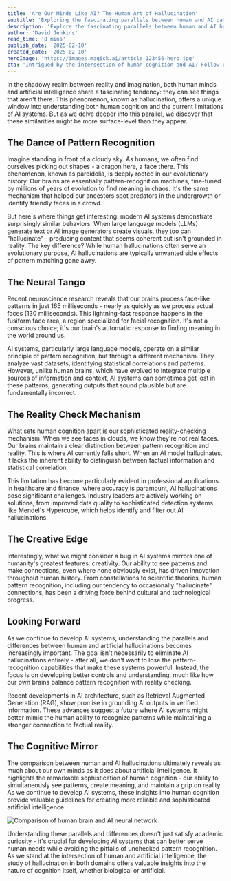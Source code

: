 ```yaml
---
title: 'Are Our Minds Like AI? The Human Art of Hallucination'
subtitle: 'Exploring the fascinating parallels between human and AI pattern recognition'
description: 'Explore the fascinating parallels between human and AI hallucinations, as we delve into how both our minds and artificial intelligence systems recognize patterns and sometimes see things that aren''t there. This deep dive reveals crucial insights about cognition, creativity, and the future of AI development.'
author: 'David Jenkins'
read_time: '8 mins'
publish_date: '2025-02-10'
created_date: '2025-02-10'
heroImage: 'https://images.magick.ai/article-123456-hero.jpg'
cta: 'Intrigued by the intersection of human cognition and AI? Follow us on LinkedIn for more cutting-edge insights into the future of artificial intelligence and human-machine interaction!'
---
```


In the shadowy realm between reality and imagination, both human minds and artificial intelligence share a fascinating tendency: they can see things that aren't there. This phenomenon, known as hallucination, offers a unique window into understanding both human cognition and the current limitations of AI systems. But as we delve deeper into this parallel, we discover that these similarities might be more surface-level than they appear.

## The Dance of Pattern Recognition

Imagine standing in front of a cloudy sky. As humans, we often find ourselves picking out shapes - a dragon here, a face there. This phenomenon, known as pareidolia, is deeply rooted in our evolutionary history. Our brains are essentially pattern-recognition machines, fine-tuned by millions of years of evolution to find meaning in chaos. It's the same mechanism that helped our ancestors spot predators in the undergrowth or identify friendly faces in a crowd.

But here's where things get interesting: modern AI systems demonstrate surprisingly similar behaviors. When large language models (LLMs) generate text or AI image generators create visuals, they too can "hallucinate" - producing content that seems coherent but isn't grounded in reality. The key difference? While human hallucinations often serve an evolutionary purpose, AI hallucinations are typically unwanted side effects of pattern matching gone awry.

## The Neural Tango

Recent neuroscience research reveals that our brains process face-like patterns in just 165 milliseconds - nearly as quickly as we process actual faces (130 milliseconds). This lightning-fast response happens in the fusiform face area, a region specialized for facial recognition. It's not a conscious choice; it's our brain's automatic response to finding meaning in the world around us.

AI systems, particularly large language models, operate on a similar principle of pattern recognition, but through a different mechanism. They analyze vast datasets, identifying statistical correlations and patterns. However, unlike human brains, which have evolved to integrate multiple sources of information and context, AI systems can sometimes get lost in these patterns, generating outputs that sound plausible but are fundamentally incorrect.

## The Reality Check Mechanism

What sets human cognition apart is our sophisticated reality-checking mechanism. When we see faces in clouds, we know they're not real faces. Our brains maintain a clear distinction between pattern recognition and reality. This is where AI currently falls short. When an AI model hallucinates, it lacks the inherent ability to distinguish between factual information and statistical correlation.

This limitation has become particularly evident in professional applications. In healthcare and finance, where accuracy is paramount, AI hallucinations pose significant challenges. Industry leaders are actively working on solutions, from improved data quality to sophisticated detection systems like Mendel's Hypercube, which helps identify and filter out AI hallucinations.

## The Creative Edge

Interestingly, what we might consider a bug in AI systems mirrors one of humanity's greatest features: creativity. Our ability to see patterns and make connections, even where none obviously exist, has driven innovation throughout human history. From constellations to scientific theories, human pattern recognition, including our tendency to occasionally "hallucinate" connections, has been a driving force behind cultural and technological progress.

## Looking Forward

As we continue to develop AI systems, understanding the parallels and differences between human and artificial hallucinations becomes increasingly important. The goal isn't necessarily to eliminate AI hallucinations entirely - after all, we don't want to lose the pattern-recognition capabilities that make these systems powerful. Instead, the focus is on developing better controls and understanding, much like how our own brains balance pattern recognition with reality checking.

Recent developments in AI architecture, such as Retrieval Augmented Generation (RAG), show promise in grounding AI outputs in verified information. These advances suggest a future where AI systems might better mimic the human ability to recognize patterns while maintaining a stronger connection to factual reality.

## The Cognitive Mirror

The comparison between human and AI hallucinations ultimately reveals as much about our own minds as it does about artificial intelligence. It highlights the remarkable sophistication of human cognition - our ability to simultaneously see patterns, create meaning, and maintain a grip on reality. As we continue to develop AI systems, these insights into human cognition provide valuable guidelines for creating more reliable and sophisticated artificial intelligence.

![Comparison of human brain and AI neural network](https://i.magick.ai/PIXE/1739214406614_magick_img.webp)

Understanding these parallels and differences doesn't just satisfy academic curiosity - it's crucial for developing AI systems that can better serve human needs while avoiding the pitfalls of unchecked pattern recognition. As we stand at the intersection of human and artificial intelligence, the study of hallucination in both domains offers valuable insights into the nature of cognition itself, whether biological or artificial.